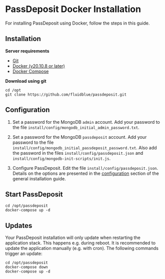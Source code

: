 # PassDeposit Docker Installation

For installing PassDeposit using Docker, follow the steps in this guide.


## Installation

**Server requirements**

* [Git](https://git-scm.com/)
* [Docker (v20.10.8 or later)](https://docs.docker.com/engine/install/)
* [Docker Compose](https://docs.docker.com/compose/install/)

**Download using git**

	cd /opt
	git clone https://github.com/fluidblue/passdeposit.git


## Configuration

1. Set a password for the MongoDB `admin` account.
Add your password to the file `install/config/mongodb_initial_admin_password.txt`.

2. Set a password for the MongoDB `passdeposit` account.
Add your password to the file `install/config/mongodb_initial_passdeposit_password.txt`.
Also add the password in the files `install/config/passdeposit.json` and `install/config/mongodb-init-scripts/init.js`.

3. Configure PassDeposit.
Edit the file `install/config/passdeposit.json`. Details on the options are presented in the [configuration](Install.md#configuration) section of the general installation guide.


## Start PassDeposit

	cd /opt/passdeposit
	docker-compose up -d


## Updates

Your PassDeposit installation will only update when restarting the application stack. This happens e.g. during reboot.
It is recommended to update the application manually (e.g. with cron).
The following commands trigger an update:

	cd /opt/passdeposit
	docker-compose down
	docker-compose up -d
